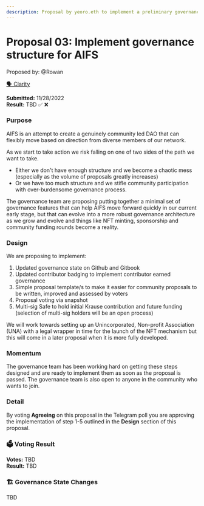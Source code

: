 ```yaml
---
description: Proposal by yeoro.eth to implement a preliminary governance structure for AIFS
---
```


# Proposal 03: Implement governance structure for AIFS

Proposed by: @Rowan

[🗣️ Clarity](https://app.clarity.so/allinforsport/work/GEN-23)

**Submitted:** 11/28/2022\
**Result:** TBD ✅ ❌

### **Purpose**

AIFS is an attempt to create a genuinely community led DAO that can flexibly move based on direction from diverse members of our network.

As we start to take action we risk falling on one of two sides of the path we want to take.

* Either we don't have enough structure and we become a chaotic mess (especially as the volume of proposals greatly increases)
* Or we have too much structure and we stifle community participation with over-burdensome governance process.

The governance team are proposing putting together a minimal set of governance features that can help AIFS move forward quickly in our current early stage, but that can evolve into a more robust governance architecture as we grow and evolve and things like NFT minting,  sponsorship and community funding rounds become a reality.

### Design

We are proposing to implement:

1. Updated governance state on Github and Gitbook
2. Updated contributor badging to implement contributor earned governance
3. Simple proposal template/s to make it easier for community proposals to be written, improved and assessed by voters
4. Proposal voting via snapshot&#x20;
5. Multi-sig Safe to hold initial Krause contribution and future funding (selection of multi-sig holders will be an open process)

We will work towards setting up an Unincorporated, Non-profit Association (UNA) with a legal wrapper in time for the launch of the NFT mechanism but this will come in a later proposal when it is more fully developed.

### **Momentum**

The governance team has been working hard on getting these steps designed and are ready to implement them as soon as the proposal is passed. The governance team is also open to anyone in the community who wants to join.

### **Detail**

By voting **Agreeing** on this proposal in the Telegram poll you are approving the implementation of step 1-5 outlined in the **Design** section of this proposal.

### 🗳️ Voting Result

**Votes:** TBD\
**Result:** TBD

### 🏗️ Governance State Changes

TBD
